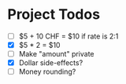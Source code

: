 # Project Todos

* [ ] $5 + 10 CHF = $10 if rate is 2:1
* [x] $5 * 2 = $10
* [ ] Make "amount" private
* [x] Dollar side-effects?
* [ ] Money rounding?